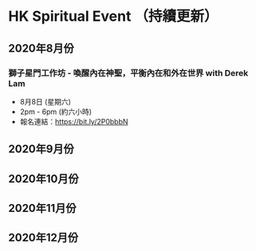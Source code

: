 # HK Spiritual Event （持續更新）


## 2020年8月份

### 獅子星門工作坊 - 喚醒內在神聖，平衡內在和外在世界 with Derek Lam

- 8月8日 (星期六)
- 2pm - 6pm (約六小時)
- 報名連結：https://bit.ly/2P0bbbN





## 2020年9月份

## 2020年10月份

## 2020年11月份

## 2020年12月份
